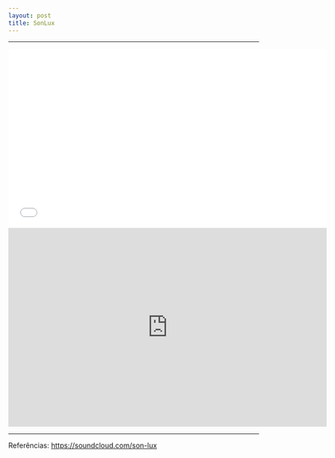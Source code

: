```yaml
---
layout: post
title: SonLux
---
```

<hr>
<iframe width="640" height="360" src="//www.youtube.com/embed/c6UxGbY6Tjw?rel=0" frameborder="0" allowfullscreen></iframe>

<iframe src="https://docs.google.com/presentation/d/18QhGYlY1dO3ukABdAE9XxihnFuZ9Vi79wH8jkQe1qEU/embed?start=false&loop=false&delayms=3000" frameborder="0" width="640" height="400" allowfullscreen="true" mozallowfullscreen="true" webkitallowfullscreen="true"></iframe>
<hr>


Referências:
https://soundcloud.com/son-lux
